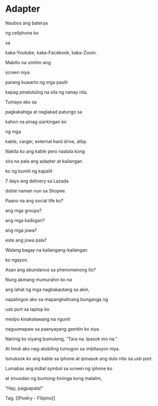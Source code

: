 # Adapter

Naubos ang baterya

ng cellphone ko

sa

kaka-Youtube, kaka-Facebook, kaka-Zoom.

Mabilis na umitim ang

screen niya

parang kuwarto ng mga paslit

kapag pinatutulog na sila ng nanay nila.

Tumayo ako sa

pagkakahiga at naglakad patungo sa

kahon na pinag-parkingan ko

ng mga

kable, carger, external hard drive, atbp.

Nakita ko ang kable pero naalala kong

sira na pala ang adapter at kailangan

ko ng bumili ng kapalit

7 days ang delivery sa Lazada

doble naman nun sa Shopee.

Paano na ang social life ko?

ang mga groups?

ang mga kaibigan?

ang mga jowa?

este ang jowa pala?

Walang bagay na kailangang-kailangan

ko ngayon.

Asan ang abundance sa phenomenong ito?

Nung akmang mumurahin ko na

ang lahat ng mga nagkakautang sa akin,

napalingon ako sa mapanghalinang bunganga ng

usb port sa laptop ko

medyo kinakalawang na ngunit

naguumapaw sa paanyayang gamitin ko siya.

Narinig ko siyang bumulong, “Tara na. Ipasok mo na.”

At hindi ako nag-atubiling tumugon sa imbitasyon niya.

Isinuksok ko ang kable sa iphone at ipinasok ang dulo nito sa usb port.

Lumabas ang kidlat symbol sa screen ng iphone ko

at sinundan ng buntong-hininga kong malalim,

“Hay, pagpapala!”

Tag: [[Poetry - Filipino]]

